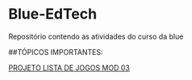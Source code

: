 # Blue-EdTech
Repositório contendo as atividades do curso da blue

##TÓPICOS IMPORTANTES:

[PROJETO LISTA DE JOGOS MOD 03](https://github.com/nikolasfuruta/Blue-EdTech/tree/main/projetos/node%20_listaJogos)

